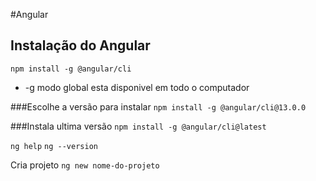 #Angular

## Instalação do Angular

`npm install -g @angular/cli`

- -g modo global esta disponivel em todo o computador

###Escolhe a versão para instalar
`npm install -g @angular/cli@13.0.0`

###Instala ultima versão
`npm install -g @angular/cli@latest `

`ng help`
`ng --version`

Cria projeto
`ng new nome-do-projeto`
